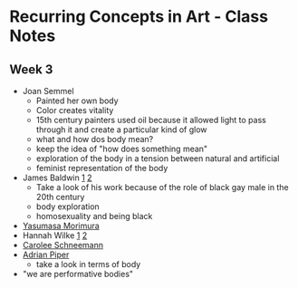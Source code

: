 # Recurring Concepts in Art - Class Notes

## Week 3
* Joan Semmel
  * Painted her own body
  * Color creates vitality
  * 15th century painters used oil because it allowed light to pass through it and create a particular kind of glow
  * what and how dos body mean?
  * keep the idea of "how does something mean"
  * exploration of the body in a tension between natural and artificial
  * feminist representation of the body
* James Baldwin [1](https://en.wikipedia.org/wiki/James_Baldwin) [2](https://www.youtube.com/watch?v=cplZdcp0fQY)
  * Take a look of his work because of the role of black gay male in the 20th century
  * body exploration
  * homosexuality and being black
* [Yasumasa Morimura](https://en.wikipedia.org/wiki/Yasumasa_Morimura)
* Hannah Wilke [1](https://en.wikipedia.org/wiki/Hannah_Wilke) [2](https://timeline.com/hannah-wilke-labial-art-97c5bc488a67)
* [Carolee Schneemann](http://www.caroleeschneemann.com/works.html)
* [Adrian Piper](https://en.wikipedia.org/wiki/Adrian_Piper)
  * take a look in terms of body
* "we are performative bodies"

